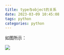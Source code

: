 ```yaml
---
title: type与object的关系
date: 2023-03-09 10:45:08
tags: python
categories: python
---
```

如图所示：<!--more-->

![](/img/关系图.png)
